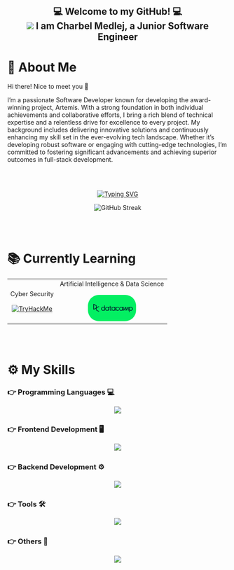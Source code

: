 <h2 align="center" font-weight="bold">
💻 Welcome to my GitHub! 💻 <br/> <img src="https://media.giphy.com/media/hvRJCLFzcasrR4ia7z/giphy.gif" width="28"> I am Charbel Medlej, a Junior Software Engineer 
</h2>

<h1>🧬 About Me</h1>
Hi there! Nice to meet you 🙂

I’m a passionate Software Developer known for developing the award-winning project, Artemis. With a strong foundation in both individual achievements and collaborative efforts, I bring a rich blend of technical expertise and a relentless drive for excellence to every project. My background includes delivering innovative solutions and continuously enhancing my skill set in the ever-evolving tech landscape. Whether it’s developing robust software or engaging with cutting-edge technologies, I’m committed to fostering significant advancements and achieving superior outcomes in full-stack development.<br>

</p>

<br>
</br>

<p align="center">
	<a href="https://www.linkedin.com/in/charbel-medlej">
		<img src="https://readme-typing-svg.herokuapp.com?font=Anton&weight=300&size=50&pause=1000&color=712DC8FF&random=false&width=820&height=120&lines=Junior+Software+Engineer;%F0%9F%9B%A0+Full+Stack+Developer+%F0%9F%9B%A0;Fresh+Grad%2C+Seasoned+Skills" alt="Typing SVG" />
	</a>
</p>

<p align="center">
			<img src="https://github-readme-streak-stats.herokuapp.com?user=MedlejC&theme=dark&hide_border=true&border_radius=25&exclude_days=Sun%2CSat" alt="GitHub Streak" />
 </p>

<br>
</br>

<h1>
  📚 Currently Learning
</h1>

<table align="center">
  <tr>
   <td align="center">
     Cyber Security
       <br></br>
      <div>
        <a href="https://tryhackme.com/p/BlvckHawk">
         <img src="https://tryhackme-badges.s3.amazonaws.com/BlvckHawk.png" alt="TryHackMe">
        </a>
      </div>
    </td>
    <td align="center">
      Artificial Intelligence & Data Science
       <br></br>
      <div>
        <a href="https://www.datacamp.com/portfolio/CharbelMedlej">
          <img src="assets/datacamp_logo.png" style="border-radius: 25px" height="60px" alt="DataCamp"/>
        </a>
      </div>
    </td>
  <tr>
</table>

<br>
</br>

<h1 font-weight="bold">
  ⚙️ My Skills  
</h1>

<h3>👉 Programming Languages 💻 </h3>
<p align="center">
   <img src="https://skillicons.dev/icons?i=java,python,javascript"/>
 </p>
 <h3>👉 Frontend Development 🖥 </h3>
<p align="center">
   <img src="https://skillicons.dev/icons?i=html,css,react"/>
 </p>
<h3>👉 Backend Development ⚙️</h3>
<p align="center">
   <img src="https://skillicons.dev/icons?i=mysql,firebase,django"/>
 </p>

 <h3>👉 Tools 🛠 </h3>
<p align="center">
   <img src="https://skillicons.dev/icons?i=docker,jenkins,grafana,prometheus,gradle,maven"/>
 </p>
 
  <h3>👉 Others 🧰️ </h3>
<p align="center">
   <img src="https://skillicons.dev/icons?i=vscode,idea,git,github,bitbucket,postman,linux"/>
 </p>
